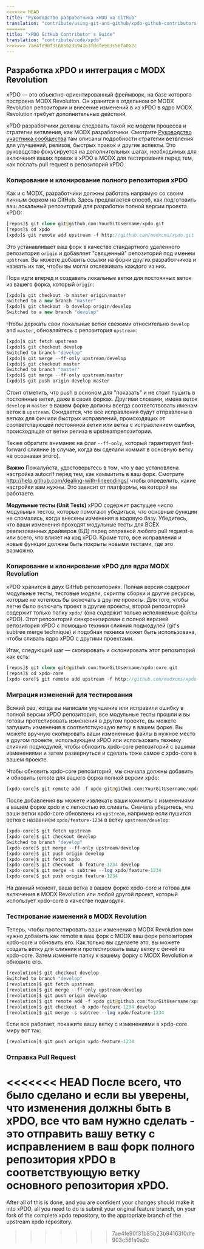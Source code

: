 ```yaml
---
<<<<<<< HEAD
title: "Руководство разработчика xPDO на GitHub"
translation: "contribute/using-git-and-github/xpdo-github-contributors-guide"
=======
title: "xPDO GitHub Contributor's Guide"
translation: "contribute/code/xpdo"
>>>>>>> 7ae4fe90f31b85b23b94163f0dfe903c56fa0a2c
---
```


## Разработка xPDO и интеграция с MODX Revolution

xPDO — это объектно-ориентированный фреймворк, на базе которого построена MODX Revolution. Он хранится в отдельном от MODX Revolution репозитории и внесение изменений в из xPDO в ядро MODX Revolution требует дополнительных действий.

xPDO разработчики должны следовать такой же модели процесса и стратегии ветвления, как MODX разработчики. Смотрите [Руководство участника сообщества](/display/community/MODx+GitHub+Contributor%27s+Guide "Руководство участника сообщества") там описаны подробности стратегии ветвления для улучшений, релизов, быстрых правок и другие аспекты. Это руководство фокусируется на дополнительных шагах, необходимых для включения ваших правок в xPDO в MODX для тестирования перед тем, как послать pull request в репозиторий xPDO.

### Копирование и клонирование полного репозитория xPDO

Как и с MODX, разработчики должны работать напрямую со своим личным форком на GitHub. Здесь предлагается способ, как подготовить ваш локальный репозиторий для разработки полной версии проекта xPDO:

``` php 
[repos]$ git clone git@github.com:YourGitUsername/xpdo.git
[repos]$ cd xpdo
[xpdo]$ git remote add upstream -f http://github.com/modxcms/xpdo.git
```

Это устанавливает ваш форк в качестве стандартного удаленного репозитория `origin` и добавляет "священный" репозиторий под именем `upstream`. Вы можете добавить ссылки на форки других разработчиков и назвать их так, чтобы вы могли отслеживать каждого из них.

Пора идти вперед и создавать локальные ветки для постоянных веток из вашего форка, который  `origin`:

``` php 
[xpdo]$ git checkout -b master origin/master
Switched to a new branch "master"
[xpdo]$ git checkout -b develop origin/develop
Switched to a new branch "develop"
```

Чтобы держать свои локальные ветки свежими относительно `develop` and `master`, обновляйтесь с репозитория `upstream`:

``` php 
[xpdo]$ git fetch upstream
[xpdo]$ git checkout develop
Switched to branch "develop"
[xpdo]$ git merge --ff-only upstream/develop
[xpdo]$ git checkout master
Switched to branch "master"
[xpdo]$ git merge --ff-only upstream/master
[xpdo]$ git push origin develop master
```

Стоит отметить, что push в осноном для "показать" и не стоит пушить в постоянные ветки, даже в своих форках. Другими словами, имена веток `develop` и `master` в вашем форке должны всегда соответствовать именам веток в `upstream`. Ожидается, что все исправления будут отправлены в ветках для фич или быстрых исправлений, происходящих от соответствующей постоянной ветки или ветка с исправлением ошибки, происходящая от ветки релиза в upstreamрепозитории.

Также обратите внимание на флаг `--ff-only`, который гарантирует fast-forward слияние (в случае, когда вы сделали коммит в основную ветку не осознавая этого).

**Важно**
Пожалуйста, удостоверьтесь в том, что у вас установлена настройка autocrlf перед тем, как коммитить в ваш форк. Смотрите <http://help.github.com/dealing-with-lineendings/> чтобы определить, какие настройки вам нужны. Это зависит от платформы, на которой вы работаете.

**Модульные тесты (Unit Tests)**
xPDO содержит растущее число модульных тестов, которые помогают убедиться, что основные функции не сломались, когда внесены изменения в кодовую базу. Убедитесь, что ваши изменения проходят модульные тесты для ВСЕХ реализованных драйверов (БД) перед отправкой любого pull request-а или всего, что влияет на код xPDO. Кроме того, все исправления и новые функции должны быть покрыты новыми тестами, где это возможно.

### Копирование и клонирование xPDO для ядра MODX Revolution

xPDO хранится в двух GitHub репозиториях. Полная версия содержит модульные тесты, тестовые модели, скрипты сборки и другие ресурсы, которые не хотелось бы включать в другие проекты. Для того, чтобы легче было включать проект в другие проекты, второй репозиторий содержит только папку `xpdo/` (она содержит только исполняемые файлы xPDO). Этот репозиторий синхронизирован с полной версией репозитория xPDO с помощью техники слияния подмодулей (git's subtree merge technique) и подобная техника может быть использована, чтобы сливать ядро xPDO с другими проектами.

Итак, следующий шаг — скопировать и склонировать этот репозиторий как есть:

``` php 
[repos]$ git clone git@github.com:YourGitUsername/xpdo-core.git
[repos]$ cd xpdo-core
[xpdo-core]$ git remote add upstream -f http://github.com/modxcms/xpdo-core.git
```

### Миграция изменений для тестирования

Всякий раз, когда вы написали улучшение или исправили ошибку в полной версии xPDO репозитория, все модульные тесты прошли и вы готовы протестировать изменения в другом проекте, вы можете запушить изменения в соответствующую ветку в вашем форке. Вы можете вручную скопировать ваши измененные файлы в нужное место в другом проекте, использующем xPDO или использовать технику слияния подмодулей, чтобы обновить xpdo-core репозиторий с вашими изменениями и затем развернуться и сделать тоже самое с xpdo-core в вашем проекте.

Чтобы обновить xpdo-core репозиторий, мы сначала должны добавить и обновить remote для вашего форка полной версии xpdo:

``` php 
[xpdo-core]$ git remote add -f xpdo git@github.com:YourGitUsername/xpdo.git
```

После добавления вы можете извлекать ваши коммиты с изменениями в вашем форке xpdo и с легкостью их сливать. Сначала убедитесь, что ваши ветки xpdo-core обновлены из `upstream`, например если пушится ветка с названием `xpdo/feature-1234` в ветку `upstream/develop`:

``` php 
[xpdo-core]$ git fetch upstream
[xpdo-core]$ git checkout develop
Switched to branch "develop"
[xpdo-core]$ git merge --ff-only upstream/develop
[xpdo-core]$ git push origin develop
[xpdo-core]$ git fetch xpdo
[xpdo-core]$ git checkout -b feature-1234 develop
[xpdo-core]$ git merge -s subtree --log xpdo/feature-1234
[xpdo-core]$ git push origin feature-1234
```

На данный момент, ваша ветка в вашем форке xpdo-core и готова для включения в MODX Revolution или любой другой проект, который использует xpdo-core в качестве подмодуля.

### Тестирование изменений в MODX Revolution

Теперь, чтобы протестировать ваши изменения в MODX Revolution вам нужно добавить как remote в ваш форк с MODX ваш форк репозитория xpdo-core и обновить его. Как только вы сделаете это, вы можете создать ветку для слияния и протестировать вашу ветку с фичей из xpdo-core. Затем измените папку к вашему форку с MODX Revolution и обновите его.

``` php 
[revolution]$ git checkout develop
Switched to branch "develop"
[revolution]$ git fetch upstream
[revolution]$ git merge --ff-only upstream/develop
[revolution]$ git push origin develop
[revolution]$ git remote add -f xpdo git@github.com:YourGitUsername/xpdo-core.git
[revolution]$ git checkout -b xpdo-feature-1234 develop
[revolution]$ git merge -s subtree --log xpdo/feature-1234
```

Если все работает, покажите вашу ветку с изменениями в xpdo-core миру вот так:

``` php 
[revolution]$ git push origin xpdo-feature-1234
```

### Отправка Pull Request

<<<<<<< HEAD
После всего, что было сделано и если вы уверены, что изменения должны быть в xPDO, все что вам нужно сделать - это отправить вашу ветку с исправлением в ваш форк полного репозитория xPDO в соответствующую ветку основного репозитория xPDO.
=======
After all of this is done, and you are confident your changes should make it into xPDO, all you need to do is submit your original feature branch, on your fork of the complete xpdo repository, to the appropriate branch of the upstream xpdo repository.
>>>>>>> 7ae4fe90f31b85b23b94163f0dfe903c56fa0a2c
